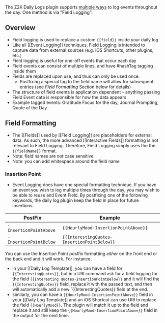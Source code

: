 The Z2K Daily Logs plugin supports [multiple ways](https://github.com/z2k-gwp/obsidian-z2k-daily-logs/wiki/Event-Logging) to log events throughout the day. One method is via "Field Logging". 

## Overview
- Field logging is used to replace a custom `{{field}}` inside your daily log
- Like all [[Event Logging]] techniques, Field Logging is intended to capture data from external sources (e.g. iOS Shortcuts, other plugins, etc.)
- Field logging is useful for one-off events that occur each day
- Field events can consist of multiple lines, and have #hashTag tagging inside them
- Fields are replaced upon use, and thus can only be used once. 
    - Postfixing a special tag to the field name will allow for subsequent entries (see *Field Formatting* Section below for details)
- The structure of field events is application dependent - anything passing Field Event data is responsible for how the data appears
- Example tagged events: Gratitude Focus for the day, Journal Prompting, Quote of the Day


## Field Formatting
- The [[Fields]] used by [[Field Logging]] are placeholders for external data. As such, the more advanced [[Interactive Fields]] formatting is not relevant to Field Logging. Therefore, Field Logging simply uses the the `{{fieldName}}` format.
- Note: field names are *not* case sensitive
- Note: you can add whitespace around the field name
 
### Insertion Point
- Event Logging does have one special formatting technique. If you have an event you wish to log multiple times through the day, you may wish to be able to reuse and Event Field. By postfixing one of the following keywords, the daily log plugin keep the field in place for future insertions.

| PostFix               | Example                                    | 
| --------------------- | -------------------------------------------|
| `-InsertionPointAbove`| `{{HourlyMood-InsertionPointAbove}}`       |
| `-InsertionPointBelow`| `{{InterestingQuotes-InsertionPointBelow}}`|

You can use the Insertion Point postfix formatting *either* on the front end or the back end and it will work. For instance, 
- in your [[Daily Log Template]], you can have a field for `{{InterestingQuotes}}`, but in a URI command ask for a field logging for the field `{{Interesting Quotes-InsertionPointBelow}}` and it will find the `{{InterestingQuotes}}` field, replace it with the passed text, and then will automatically add a new `{{InterestingQuotes}} field at the end. 
- similarly, you can have a `{{HourlyMood-InsertionPointAbove}}` field in your [[Daily Log Template]] and an iOS Shortcut can use URI to replace the field `{{HourlyMood}}`. The plugin will match it up to the field and replace it and still keep the `{{HourlyMood-InsertionPointAbove}}` field in the output for the next time. 